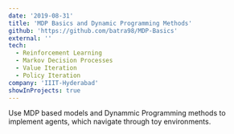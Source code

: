 ```yaml
---
date: '2019-08-31'
title: 'MDP Basics and Dynamic Programming Methods'
github: 'https://github.com/batra98/MDP-Basics'
external: ''
tech:
  - Reinforcement Learning
  - Markov Decision Processes
  - Value Iteration
  - Policy Iteration
company: 'IIIT-Hyderabad'
showInProjects: true
---
```


Use MDP based models and Dynammic Programming methods to implement agents, which navigate through toy environments.